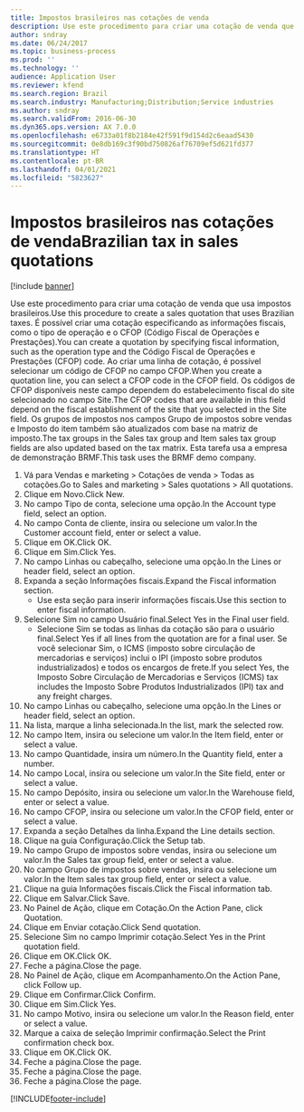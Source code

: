 ```yaml
---
title: Impostos brasileiros nas cotações de venda
description: Use este procedimento para criar uma cotação de venda que usa impostos brasileiros.
author: sndray
ms.date: 06/24/2017
ms.topic: business-process
ms.prod: ''
ms.technology: ''
audience: Application User
ms.reviewer: kfend
ms.search.region: Brazil
ms.search.industry: Manufacturing;Distribution;Service industries
ms.author: sndray
ms.search.validFrom: 2016-06-30
ms.dyn365.ops.version: AX 7.0.0
ms.openlocfilehash: e6733a01f8b2184e42f591f9d154d2c6eaad5430
ms.sourcegitcommit: 0e8db169c3f90bd750826af76709ef5d621fd377
ms.translationtype: HT
ms.contentlocale: pt-BR
ms.lasthandoff: 04/01/2021
ms.locfileid: "5823627"
---
```

# <a name="brazilian-tax-in-sales-quotations"></a><span data-ttu-id="d8761-103">Impostos brasileiros nas cotações de venda</span><span class="sxs-lookup"><span data-stu-id="d8761-103">Brazilian tax in sales quotations</span></span>

[!include [banner](../../includes/banner.md)]

<span data-ttu-id="d8761-104">Use este procedimento para criar uma cotação de venda que usa impostos brasileiros.</span><span class="sxs-lookup"><span data-stu-id="d8761-104">Use this procedure to create a sales quotation that uses Brazilian taxes.</span></span> <span data-ttu-id="d8761-105">É possível criar uma cotação especificando as informações fiscais, como o tipo de operação e o CFOP (Código Fiscal de Operações e Prestações).</span><span class="sxs-lookup"><span data-stu-id="d8761-105">You can create a quotation by specifying fiscal information, such as the operation type and the Código Fiscal de Operações e Prestações (CFOP) code.</span></span> <span data-ttu-id="d8761-106">Ao criar uma linha de cotação, é possível selecionar um código de CFOP no campo CFOP.</span><span class="sxs-lookup"><span data-stu-id="d8761-106">When you create a quotation line, you can select a CFOP code in the CFOP field.</span></span> <span data-ttu-id="d8761-107">Os códigos de CFOP disponíveis neste campo dependem do estabelecimento fiscal do site selecionado no campo Site.</span><span class="sxs-lookup"><span data-stu-id="d8761-107">The CFOP codes that are available in this field depend on the fiscal establishment of the site that you selected in the Site field.</span></span> <span data-ttu-id="d8761-108">Os grupos de impostos nos campos Grupo de impostos sobre vendas e Imposto do item também são atualizados com base na matriz de imposto.</span><span class="sxs-lookup"><span data-stu-id="d8761-108">The tax groups in the Sales tax group and Item sales tax group fields are also updated based on the tax matrix.</span></span> <span data-ttu-id="d8761-109">Esta tarefa usa a empresa de demonstração BRMF.</span><span class="sxs-lookup"><span data-stu-id="d8761-109">This task uses the BRMF demo company.</span></span>

1. <span data-ttu-id="d8761-110">Vá para Vendas e marketing > Cotações de venda > Todas as cotações.</span><span class="sxs-lookup"><span data-stu-id="d8761-110">Go to Sales and marketing > Sales quotations > All quotations.</span></span>
2. <span data-ttu-id="d8761-111">Clique em Novo.</span><span class="sxs-lookup"><span data-stu-id="d8761-111">Click New.</span></span>
3. <span data-ttu-id="d8761-112">No campo Tipo de conta, selecione uma opção.</span><span class="sxs-lookup"><span data-stu-id="d8761-112">In the Account type field, select an option.</span></span>
4. <span data-ttu-id="d8761-113">No campo Conta de cliente, insira ou selecione um valor.</span><span class="sxs-lookup"><span data-stu-id="d8761-113">In the Customer account field, enter or select a value.</span></span>
5. <span data-ttu-id="d8761-114">Clique em OK.</span><span class="sxs-lookup"><span data-stu-id="d8761-114">Click OK.</span></span>
6. <span data-ttu-id="d8761-115">Clique em Sim.</span><span class="sxs-lookup"><span data-stu-id="d8761-115">Click Yes.</span></span>
7. <span data-ttu-id="d8761-116">No campo Linhas ou cabeçalho, selecione uma opção.</span><span class="sxs-lookup"><span data-stu-id="d8761-116">In the Lines or header field, select an option.</span></span>
8. <span data-ttu-id="d8761-117">Expanda a seção Informações fiscais.</span><span class="sxs-lookup"><span data-stu-id="d8761-117">Expand the Fiscal information section.</span></span>
    * <span data-ttu-id="d8761-118">Use esta seção para inserir informações fiscais.</span><span class="sxs-lookup"><span data-stu-id="d8761-118">Use this section to enter fiscal information.</span></span>  
9. <span data-ttu-id="d8761-119">Selecione Sim no campo Usuário final.</span><span class="sxs-lookup"><span data-stu-id="d8761-119">Select Yes in the Final user field.</span></span>
    * <span data-ttu-id="d8761-120">Selecione Sim se todas as linhas da cotação são para o usuário final.</span><span class="sxs-lookup"><span data-stu-id="d8761-120">Select Yes if all lines from the quotation are for a final user.</span></span>  <span data-ttu-id="d8761-121">Se você selecionar Sim, o ICMS (imposto sobre circulação de mercadorias e serviços) inclui o IPI (imposto sobre produtos industrializados) e todos os encargos de frete.</span><span class="sxs-lookup"><span data-stu-id="d8761-121">If you select Yes, the Imposto Sobre Circulação de Mercadorias e Serviços (ICMS) tax includes the Imposto Sobre Produtos Industrializados (IPI) tax and any freight charges.</span></span>  
10. <span data-ttu-id="d8761-122">No campo Linhas ou cabeçalho, selecione uma opção.</span><span class="sxs-lookup"><span data-stu-id="d8761-122">In the Lines or header field, select an option.</span></span>
11. <span data-ttu-id="d8761-123">Na lista, marque a linha selecionada.</span><span class="sxs-lookup"><span data-stu-id="d8761-123">In the list, mark the selected row.</span></span>
12. <span data-ttu-id="d8761-124">No campo Item, insira ou selecione um valor.</span><span class="sxs-lookup"><span data-stu-id="d8761-124">In the Item field, enter or select a value.</span></span>
13. <span data-ttu-id="d8761-125">No campo Quantidade, insira um número.</span><span class="sxs-lookup"><span data-stu-id="d8761-125">In the Quantity field, enter a number.</span></span>
14. <span data-ttu-id="d8761-126">No campo Local, insira ou selecione um valor.</span><span class="sxs-lookup"><span data-stu-id="d8761-126">In the Site field, enter or select a value.</span></span>
15. <span data-ttu-id="d8761-127">No campo Depósito, insira ou selecione um valor.</span><span class="sxs-lookup"><span data-stu-id="d8761-127">In the Warehouse field, enter or select a value.</span></span>
16. <span data-ttu-id="d8761-128">No campo CFOP, insira ou selecione um valor.</span><span class="sxs-lookup"><span data-stu-id="d8761-128">In the CFOP field, enter or select a value.</span></span>
17. <span data-ttu-id="d8761-129">Expanda a seção Detalhes da linha.</span><span class="sxs-lookup"><span data-stu-id="d8761-129">Expand the Line details section.</span></span>
18. <span data-ttu-id="d8761-130">Clique na guia Configuração.</span><span class="sxs-lookup"><span data-stu-id="d8761-130">Click the Setup tab.</span></span>
19. <span data-ttu-id="d8761-131">No campo Grupo de impostos sobre vendas, insira ou selecione um valor.</span><span class="sxs-lookup"><span data-stu-id="d8761-131">In the Sales tax group field, enter or select a value.</span></span>
20. <span data-ttu-id="d8761-132">No campo Grupo de impostos sobre vendas, insira ou selecione um valor.</span><span class="sxs-lookup"><span data-stu-id="d8761-132">In the Item sales tax group field, enter or select a value.</span></span>
21. <span data-ttu-id="d8761-133">Clique na guia Informações fiscais.</span><span class="sxs-lookup"><span data-stu-id="d8761-133">Click the Fiscal information tab.</span></span>
22. <span data-ttu-id="d8761-134">Clique em Salvar.</span><span class="sxs-lookup"><span data-stu-id="d8761-134">Click Save.</span></span>
23. <span data-ttu-id="d8761-135">No Painel de Ação, clique em Cotação.</span><span class="sxs-lookup"><span data-stu-id="d8761-135">On the Action Pane, click Quotation.</span></span>
24. <span data-ttu-id="d8761-136">Clique em Enviar cotação.</span><span class="sxs-lookup"><span data-stu-id="d8761-136">Click Send quotation.</span></span>
25. <span data-ttu-id="d8761-137">Selecione Sim no campo Imprimir cotação.</span><span class="sxs-lookup"><span data-stu-id="d8761-137">Select Yes in the Print quotation field.</span></span>
26. <span data-ttu-id="d8761-138">Clique em OK.</span><span class="sxs-lookup"><span data-stu-id="d8761-138">Click OK.</span></span>
27. <span data-ttu-id="d8761-139">Feche a página.</span><span class="sxs-lookup"><span data-stu-id="d8761-139">Close the page.</span></span>
28. <span data-ttu-id="d8761-140">No Painel de Ação, clique em Acompanhamento.</span><span class="sxs-lookup"><span data-stu-id="d8761-140">On the Action Pane, click Follow up.</span></span>
29. <span data-ttu-id="d8761-141">Clique em Confirmar.</span><span class="sxs-lookup"><span data-stu-id="d8761-141">Click Confirm.</span></span>
30. <span data-ttu-id="d8761-142">Clique em Sim.</span><span class="sxs-lookup"><span data-stu-id="d8761-142">Click Yes.</span></span>
31. <span data-ttu-id="d8761-143">No campo Motivo, insira ou selecione um valor.</span><span class="sxs-lookup"><span data-stu-id="d8761-143">In the Reason field, enter or select a value.</span></span>
32. <span data-ttu-id="d8761-144">Marque a caixa de seleção Imprimir confirmação.</span><span class="sxs-lookup"><span data-stu-id="d8761-144">Select the Print confirmation check box.</span></span>
33. <span data-ttu-id="d8761-145">Clique em OK.</span><span class="sxs-lookup"><span data-stu-id="d8761-145">Click OK.</span></span>
34. <span data-ttu-id="d8761-146">Feche a página.</span><span class="sxs-lookup"><span data-stu-id="d8761-146">Close the page.</span></span>
35. <span data-ttu-id="d8761-147">Feche a página.</span><span class="sxs-lookup"><span data-stu-id="d8761-147">Close the page.</span></span>
36. <span data-ttu-id="d8761-148">Feche a página.</span><span class="sxs-lookup"><span data-stu-id="d8761-148">Close the page.</span></span>



[!INCLUDE[footer-include](../../../includes/footer-banner.md)]